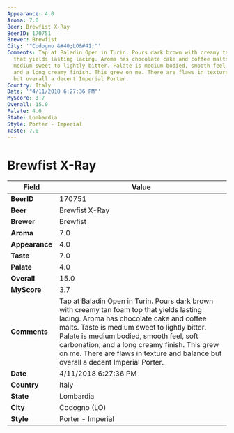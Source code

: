 ```yaml
---
Appearance: 4.0
Aroma: 7.0
Beer: Brewfist X-Ray
BeerID: 170751
Brewer: Brewfist
City: '"Codogno &#40;LO&#41;"'
Comments: Tap at Baladin Open in Turin. Pours dark brown with creamy tan foam top
  that yields lasting lacing. Aroma has chocolate cake and coffee malts. Taste is
  medium sweet to lightly bitter. Palate is medium bodied, smooth feel, soft carbonation,
  and a long creamy finish. This grew on me. There are flaws in texture and balance
  but overall a decent Imperial Porter.
Country: Italy
Date: '"4/11/2018 6:27:36 PM"'
MyScore: 3.7
Overall: 15.0
Palate: 4.0
State: Lombardia
Style: Porter - Imperial
Taste: 7.0
---
```


# Brewfist X-Ray

| Field         | Value |
|---------------|-------|
| **BeerID** | 170751 |
| **Beer** | Brewfist X-Ray |
| **Brewer** | Brewfist |
| **Aroma** | 7.0 |
| **Appearance** | 4.0 |
| **Taste** | 7.0 |
| **Palate** | 4.0 |
| **Overall** | 15.0 |
| **MyScore** | 3.7 |
| **Comments** | Tap at Baladin Open in Turin. Pours dark brown with creamy tan foam top that yields lasting lacing. Aroma has chocolate cake and coffee malts. Taste is medium sweet to lightly bitter. Palate is medium bodied, smooth feel, soft carbonation, and a long creamy finish. This grew on me. There are flaws in texture and balance but overall a decent Imperial Porter. |
| **Date** | 4/11/2018 6:27:36 PM |
| **Country** | Italy |
| **State** | Lombardia |
| **City** | Codogno &#40;LO&#41; |
| **Style** | Porter - Imperial |
